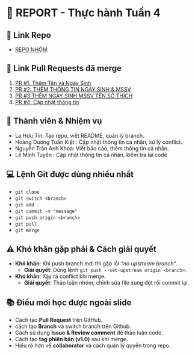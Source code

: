 # 📑 REPORT - Thực hành Tuần 4

## 🔗 Link Repo
- [REPO NHÓM](https://github.com/tinla1201/ktmt-nhom12.git)  

## 🔀 Link Pull Requests đã merge
1. [PR #1: Thêm Tên và Ngày Sinh ](https://github.com/tinla1201/ktmt-nhom12/pull/1)
2. [PR #2: THÊM THÔNG TIN NGÀY SINH & MSSV](https://github.com/tinla1201/ktmt-nhom12/pull/2)
3. [PR #3:THÊM NGÀY SINH MSSV TÊN SỞ THÍCH](https://github.com/tinla1201/ktmt-nhom12/pull/3)
4. [PR #4: Cập nhật thông tin](https://github.com/tinla1201/ktmt-nhom12/pull/4)

## 👥 Thành viên & Nhiệm vụ
- La Hữu Tín: Tạo repo, viết README, quản lý branch.  
- Hoàng Dương Tuấn Kiệt : Cập nhật thông tin cá nhân, xử lý conflict.  
- Nguyễn Trần Anh Khoa: Viết báo cáo, thêm thông tin cá nhân.
- Lê Minh Tuyền : Cập nhật thông tin cá nhân, kiểm tra lại code

## 💻 Lệnh Git được dùng nhiều nhất
- `git clone`  
- `git switch <branch>`  
- `git add .`  
- `git commit -m "message"`  
- `git push origin <branch>`  
- `git pull`  
- `git merge`  

## ⚠️ Khó khăn gặp phải & Cách giải quyết
- **Khó khăn**: Khi push branch mới thì gặp lỗi *“no upstream branch”*.  
  - **Giải quyết**: Dùng lệnh `git push --set-upstream origin <branch>`.  
- **Khó khăn**: Xảy ra conflict khi merge.  
  - **Giải quyết**: Thảo luận nhóm, chỉnh sửa file xung đột rồi commit lại.  

## 📚 Điều mới học được ngoài slide
- Cách tạo **Pull Request** trên GitHub.
- cách tạo **Branch** và switch branch trên Github.
- Cách sử dụng **Issue & Review comment** để thảo luận code.  
- Cách tạo **tag phiên bản (v1.0)** sau khi merge.  
- Hiểu rõ hơn về **collaborator** và cách quản lý quyền trong repo.  

